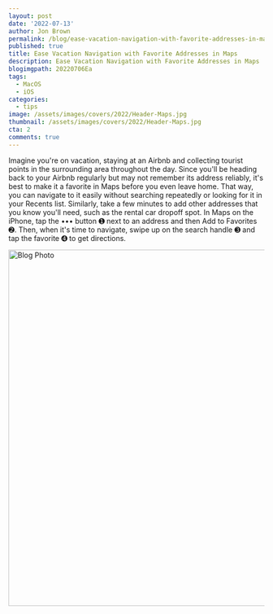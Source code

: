 ```yaml
---
layout: post
date: '2022-07-13'
author: Jon Brown
permalink: /blog/ease-vacation-navigation-with-favorite-addresses-in-maps/
published: true
title: Ease Vacation Navigation with Favorite Addresses in Maps
description: Ease Vacation Navigation with Favorite Addresses in Maps
blogimgpath: 20220706Ea
tags:
  - MacOS
  - iOS
categories:
  - tips
image: /assets/images/covers/2022/Header-Maps.jpg
thumbnail: /assets/images/covers/2022/Header-Maps.jpg
cta: 2
comments: true
---
```

Imagine you're on vacation, staying at an Airbnb and collecting tourist
points in the surrounding area throughout the day. Since you'll be
heading back to your Airbnb regularly but may not remember its address
reliably, it's best to make it a favorite in Maps before you even leave
home. That way, you can navigate to it easily without searching
repeatedly or looking for it in your Recents list. Similarly, take a few
minutes to add other addresses that you know you'll need, such as the
rental car dropoff spot. In Maps on the iPhone, tap the ••• button ➊
next to an address and then Add to Favorites ➋. Then, when it's time to
navigate, swipe up on the search handle ➌ and tap the favorite ➍ to get
directions.

<img alt="Blog Photo" src="{{ site.site_cdn }}/assets/images/blog/2022/20220706Ea/image2.jpeg" class="img-fluid rounded m-2" width="700" />
